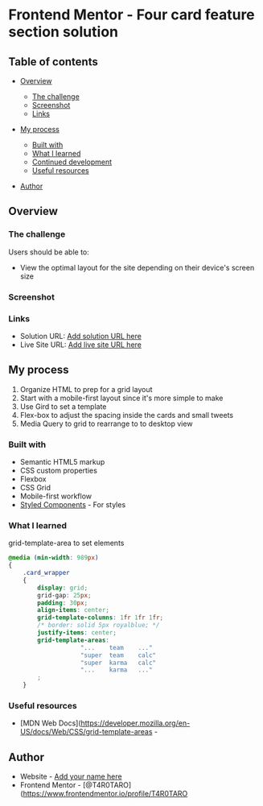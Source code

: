 # Frontend Mentor - Four card feature section solution

## Table of contents

- [Overview](#overview)
  
  - [The challenge](#the-challenge)
  - [Screenshot](#screenshot)
  - [Links](#links)
- [My process](#my-process)
  
  - [Built with](#built-with)
  - [What I learned](#what-i-learned)
  - [Continued development](#continued-development)
  - [Useful resources](#useful-resources)
- [Author](#author)

  

## Overview

### The challenge

Users should be able to:

- View the optimal layout for the site depending on their device's screen size

### Screenshot

### Links

- Solution URL: [Add solution URL here](https://your-solution-url.com)
- Live Site URL: [Add live site URL here](https://your-live-site-url.com)

## My process

1. Organize HTML to prep for a grid layout
2. Start with a mobile-first layout since it's more simple to make
3. Use Gird to set a template 
4. Flex-box to adjust the spacing inside the cards and small tweets
5. Media Query to grid to rearrange to to desktop view

### Built with

- Semantic HTML5 markup
- CSS custom properties
- Flexbox
- CSS Grid
- Mobile-first workflow
- [Styled Components](https://styled-components.com/) - For styles

### What I learned

grid-template-area to set elements 

```css
@media (min-width: 989px)
{
    .card_wrapper 
    {
        display: grid;
        grid-gap: 25px;
        padding: 30px;
        align-items: center;
        grid-template-columns: 1fr 1fr 1fr;
        /* border: solid 5px royalblue; */
        justify-items: center;
        grid-template-areas: 
                    "...    team    ..."
                    "super  team    calc"
                    "super  karma   calc"
                    "...    karma   ..."
        ;
    }

```


### Useful resources

- [MDN Web Docs](https://developer.mozilla.org/en-US/docs/Web/CSS/grid-template-areas - 

## Author

- Website - [Add your name here](https://www.your-site.com)
- Frontend Mentor - [@T4R0TARO](https://www.frontendmentor.io/profile/T4R0TARO

